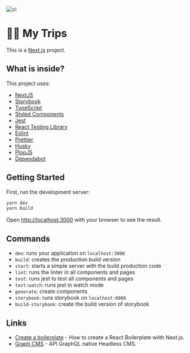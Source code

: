 ![ci](https://github.com/thiagofranchin/react-boilerplate/workflows/ci/badge.svg)

<h1>🏄‍♂️ My Trips</h1>

This is a [Next.js](https://nextjs.org/) project.

## What is inside?

This project uses:

- [NextJS](https://nextjs.org/)
- [Storybook](https://storybook.js.org/)
- [TypeScript](https://www.typescriptlang.org/)
- [Styled Components](https://styled-components.com/)
- [Jest](https://jestjs.io/)
- [React Testing Library](https://testing-library.com/docs/react-testing-library/intro)
- [Eslint](https://eslint.org/)
- [Prettier](https://prettier.io/)
- [Husky](https://github.com/typicode/husky)
- [PlopJS](https://plopjs.com/)
- [Dependabot](https://dependabot.com/)

## Getting Started

First, run the development server:

```bash
yarn dev
yarn build
```

Open [http://localhost:3000](http://localhost:3000) with your browser to see the result.

## Commands

- `dev`: runs your application on `localhost:3000`
- `build`: creates the production build version
- `start`: starts a simple server with the build production code
- `lint`: runs the linter in all components and pages
- `test`: runs jest to test all components and pages
- `test:watch`: runs jest in watch mode
- `generate`: create components
- `storybook`: runs storybook on `localhost:6006`
- `build-storybook`: create the build version of storybook

## Links

- [Create a boilerplate](https://www.notion.so/React-Boilerplate-43b2b5c47b2f435e8575a0b98d6fc9c8) - How to create a React Boilerplate wiith Next.js.
- [Graph CMS](https://graphcms.com) - API GraphQL native Headless CMS.
